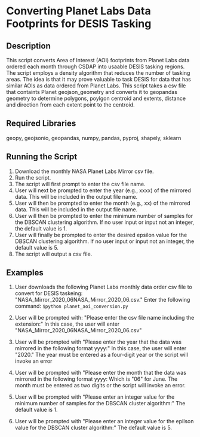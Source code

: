 # Converting Planet Labs Data Footprints for DESIS Tasking 

## Description
This script converts Area of Interest (AOI) footprints from Planet Labs data ordered each month through CSDAP into usaable DESIS tasking regions.  The script employs a density algorithm that reduces the number of tasking areas.  The idea is that it may prove valuable to task DESIS for data that has similar AOIs as data ordered from Planet Labs. This script takes a csv file that containts Planet geojson_geometry and converts it to geopandas geometry to determine polygons, poylgon centroid and extents, distance and direction from each extent point to the centroid.

## Required Libraries
geopy, geojsonio, geopandas, numpy, pandas, pyproj, shapely, sklearn 

## Running the Script
1. Download the monthly NASA Planet Labs Mirror csv file. 
2. Run the script.
3. The script will first prompt to enter the csv file name.
4. User will next be prompted to enter the year (e.g., xxxx) of the mirrored data. This will be included in the output file name.
5. User will then be prompted to enter the month (e.g., xx) of the mirrored data. This will be included in the output file name.
6. User will then be prompted to enter the minimum number of samples for the DBSCAN clustering algorithm. If no user input or input not an integer, the default value is 1.
7. User will finally be prompted to enter the desired epsilon value for the DBSCAN clustering algorithm. If no user input or input not an integer, the default value is 5.
8. The script will output a csv file.

## Examples
1. User downloads the following Planet Labs monthly data order csv file to convert for DESIS taskeing: "NASA_Mirror_2020_06NASA_Mirror_2020_06.csv." Enter the following command:
`$python planet_aoi_conversion.py `

2. User will be prompted with: "Please enter the csv file name including the extension:"
In this case, the user will enter "NASA_Mirror_2020_06NASA_Mirror_2020_06.csv"
3. User will be prompted with "Please enter the year that the data was mirrored in the following format yyyy:"
In this case, the user will enter "2020."  The year must be entered as a four-digit year or the script will invoke an error 
4. User will be prompted with "Please enter the month that the data was mirrored in the following format yyyy:
Which is "06" for June.  The month must be entered as two digits or the script will invoke an error. 
5. User will be prompted with "Please enter an integer value for the minimum number of samples for the DBSCAN cluster algorithm:"
The default value is 1.  
6. User will be prompted with "Please enter an integer value for the epilson value for the DBSCAN cluster algorithm:"
The default value is 5.
